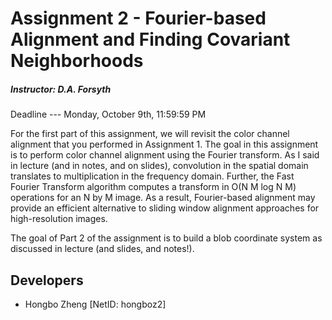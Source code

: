 # Assignment 2 - Fourier-based Alignment and Finding Covariant Neighborhoods
##### Instructor: D.A. Forsyth
Deadline --- Monday, October 9th, 11:59:59 PM

For the first part of this assignment, we will revisit the color channel alignment that you performed in Assignment 1.
The goal in this assignment is to perform color channel alignment using the Fourier transform. As I said in lecture
(and in notes, and on slides), convolution in the spatial domain translates to multiplication in the frequency domain.
Further, the Fast Fourier Transform algorithm computes a transform in O(N M log N M) operations for an N by M image.
As a result, Fourier-based alignment may provide an efficient alternative to sliding window alignment approaches for
high-resolution images.

The goal of Part 2 of the assignment is to build a blob coordinate system as discussed in lecture (and slides, and notes!).

## Developers
* Hongbo Zheng [NetID: hongboz2]
